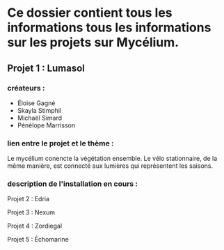 # Ce dossier contient tous les informations tous les informations sur les projets sur Mycélium. 

## Projet 1 : Lumasol 

### créateurs : 
* Éloise Gagné
* Skayla Stimphil
* Michaël Simard 
* Pénélope Marrisson

### lien entre le projet et le thème :
Le mycélium conencte la végétation ensemble. Le vélo stationnaire, de la même manière, est connecté aux lumières qui représentent les saisons.

### description de l'installation en cours :




Projet 2 : Edria 


Projet 3 : Nexum 


Projet 4 : Zordiegal


Projet 5 : Échomarine




